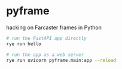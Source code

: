 # pyframe
hacking on Farcaster frames in Python


```sh
# run the FastAPI app directly
rye run hello

# run the app as a web server
rye run uvicorn pyframe.main:app --reload
```
